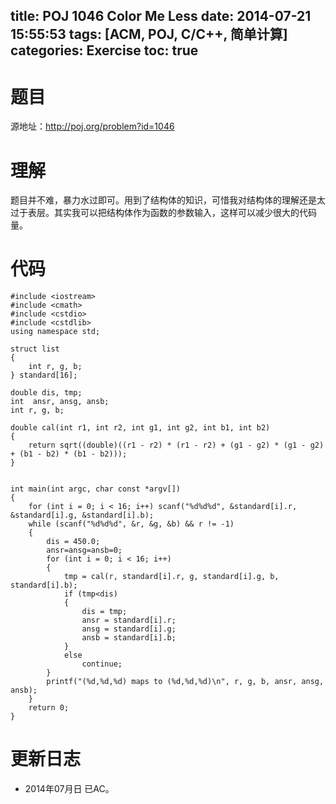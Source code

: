 ﻿title: POJ 1046 Color Me Less
date: 2014-07-21 15:55:53
tags: [ACM, POJ, C/C++, 简单计算]
categories: Exercise
toc: true
---
# 题目
源地址：http://poj.org/problem?id=1046

# 理解
题目并不难，暴力水过即可。用到了结构体的知识，可惜我对结构体的理解还是太过于表层。其实我可以把结构体作为函数的参数输入，这样可以减少很大的代码量。

<!-- more -->
# 代码
```
#include <iostream>
#include <cmath>
#include <cstdio>
#include <cstdlib>
using namespace std;

struct list
{
    int r, g, b;
} standard[16];

double dis, tmp;
int  ansr, ansg, ansb;
int r, g, b;

double cal(int r1, int r2, int g1, int g2, int b1, int b2)
{
    return sqrt((double)((r1 - r2) * (r1 - r2) + (g1 - g2) * (g1 - g2) + (b1 - b2) * (b1 - b2)));
}


int main(int argc, char const *argv[])
{
    for (int i = 0; i < 16; i++) scanf("%d%d%d", &standard[i].r, &standard[i].g, &standard[i].b);
    while (scanf("%d%d%d", &r, &g, &b) && r != -1)
    {
        dis = 450.0;
        ansr=ansg=ansb=0;
        for (int i = 0; i < 16; i++)
        {
            tmp = cal(r, standard[i].r, g, standard[i].g, b, standard[i].b);
            if (tmp<dis)
            {
                dis = tmp;
                ansr = standard[i].r;
                ansg = standard[i].g;
                ansb = standard[i].b;
            }
            else
                continue;
        }
        printf("(%d,%d,%d) maps to (%d,%d,%d)\n", r, g, b, ansr, ansg, ansb);
    }
    return 0;
}
```

# 更新日志
- 2014年07月日 已AC。
